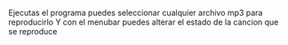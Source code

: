 Ejecutas el programa
puedes seleccionar cualquier archivo mp3 para reproducirlo
Y con el menubar puedes alterar el estado de la cancion que se reproduce
